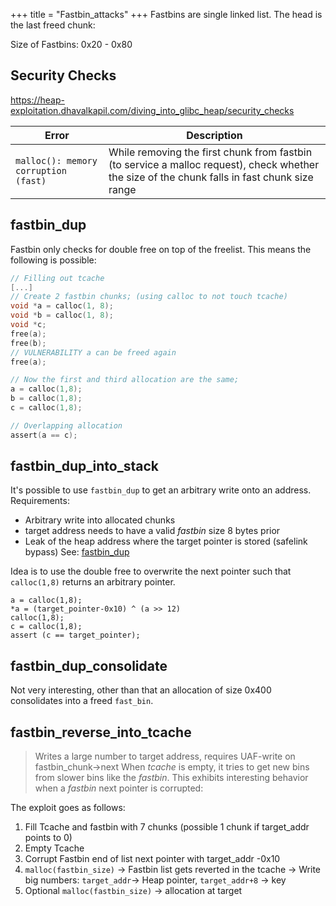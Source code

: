 +++
title = "Fastbin_attacks"
+++
Fastbins are single linked list. The head is the last freed chunk:

Size of Fastbins: 0x20 - 0x80


## Security Checks
https://heap-exploitation.dhavalkapil.com/diving_into_glibc_heap/security_checks

| Error | Description |
| ----- | ----------- |
| `malloc(): memory corruption (fast)` | While removing the first chunk from fastbin (to service a malloc request), check whether the size of the chunk falls in fast chunk size range | 

## fastbin_dup
Fastbin only checks for double free on top of the freelist. This means the following is possible:

```c
// Filling out tcache
[...]
// Create 2 fastbin chunks; (using calloc to not touch tcache)
void *a = calloc(1, 8);
void *b = calloc(1, 8);
void *c;
free(a);
free(b);
// VULNERABILITY a can be freed again
free(a);

// Now the first and third allocation are the same;
a = calloc(1,8);
b = calloc(1,8);
c = calloc(1,8);

// Overlapping allocation
assert(a == c);
```

## fastbin_dup_into_stack
It's possible to use `fastbin_dup` to get an arbitrary write onto an address. Requirements:
* Arbitrary write into allocated chunks
* target address needs to have a valid *fastbin* size 8 bytes prior
* Leak of the heap address where the target pointer is stored (safelink bypass)
See: [fastbin_dup](fastbin_dup)

Idea is to use the double free to overwrite the next pointer such that `calloc(1,8)` returns an arbitrary pointer.
```
a = calloc(1,8);
*a = (target_pointer-0x10) ^ (a >> 12)
calloc(1,8);
c = calloc(1,8);
assert (c == target_pointer);
```

## fastbin_dup_consolidate
Not very interesting, other than that an allocation of size 0x400 consolidates into a freed `fast_bin`.

## fastbin_reverse_into_tcache
> Writes a large number to target address, requires UAF-write on fastbin_chunk->next
When *tcache* is empty, it tries to get new bins from slower bins like the *fastbin*. 
This exhibits interesting behavior when a *fastbin* next pointer is corrupted:

The exploit goes as follows:
1. Fill Tcache and fastbin with 7 chunks (possible 1 chunk if target_addr points to 0)
2. Empty Tcache 
3. Corrupt Fastbin end of list next pointer with target_addr -0x10
4. `malloc(fastbin_size)`
-> Fastbin list gets reverted in the tcache
-> Write big numbers: `target_addr`-> Heap pointer, `target_addr+8` -> key
5. Optional `malloc(fastbin_size)` -> allocation at target

